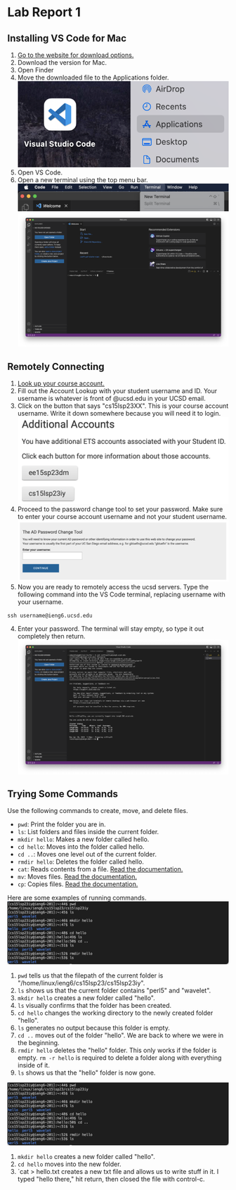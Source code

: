# Lab Report 1

## Installing VS Code for Mac
  1. [Go to the website for download options.](https://code.visualstudio.com/download)
  2. Download the version for Mac.
  3. Open Finder
  4. Move the downloaded file to the Applications folder. ![Image](Images/move.png)
  5. Open VS Code.
  6. Open a new terminal using the top menu bar. ![Image](Images/menu.png)
  ![Image](Images/terminal.png)

## Remotely Connecting
  1. [Look up your course account.](https://sdacs.ucsd.edu/~icc/index.php)
  2. Fill out the Account Lookup with your student username and ID. Your username is whatever is front of @ucsd.edu in your UCSD email.
  3. Click on the button that says "cs15lsp23XX". This is your course account username. Write it down somewhere because you will need it to login. ![Image](Images/accounts.png)
  4. Proceed to the password change tool to set your password. Make sure to enter your course account username and not your student username. ![Image](Images/tool.png)
  6. Now you are ready to remotely access the ucsd servers. Type the following command into the VS Code terminal, replacing username with your username.
  ```
  ssh username@ieng6.ucsd.edu
  ```
  4. Enter your password. The terminal will stay empty, so type it out completely then return.
  ![Image](Images/login.png)

## Trying Some Commands
  Use the following commands to create, move, and delete files.
  * `pwd`: Print the folder you are in.
  * `ls`: List folders and files inside the current folder.
  * `mkdir hello`: Makes a new folder called hello.
  * `cd hello`: Moves into the folder called hello.
  * `cd ..`: Moves one level out of the current folder.
  * `rmdir hello`: Deletes the folder called hello.
  * `cat`: Reads contents from a file. [Read the documentation.](https://www.geeksforgeeks.org/cat-command-in-linux-with-examples/)
  * `mv`: Moves files. [Read the documentation.](https://www.geeksforgeeks.org/mv-command-linux-examples/)
  * `cp`: Copies files. [Read the documentation.](https://www.geeksforgeeks.org/cp-command-linux-examples/)
  
  Here are some examples of running commands.
  ![Image](Images/example1.png)
  1. `pwd` tells us that the filepath of the current folder is "/home/linux/ieng6/cs15lsp23/cs15lsp23iy".
  2. `ls` shows us that the current folder contains "perl5" and "wavelet".
  3. `mkdir hello` creates a new folder called "hello".
  4. `ls` visually confirms that the folder has been created.
  5. `cd hello` changes the working directory to the newly created folder "hello".
  6. `ls` generates no output because this folder is empty.
  7. `cd ..` moves out of the folder "hello". We are back to where we were in the beginning.
  8. `rmdir hello` deletes the "hello" folder. This only works if the folder is empty. `rm -r hello` is required to delete a folder along with everything inside of it. 
  9. `ls` shows us that the "hello" folder is now gone.
  
  ![Image](Images/example1.png)
  1. `mkdir hello` creates a new folder called "hello".
  2. `cd hello` moves into the new folder.
  3. `cat > hello.txt  creates a new txt file and allows us to write stuff in it. I typed "hello there," hit return, then closed the file with control-c. 
